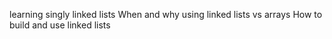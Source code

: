 learning singly linked lists
When and why using linked lists vs arrays
How to build and use linked lists
